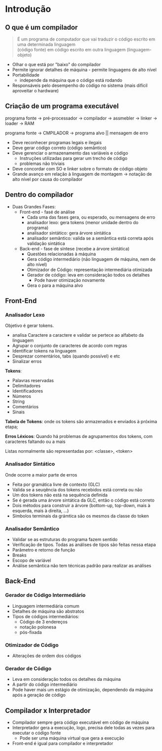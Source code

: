 # Introdução

## O que é um compilador
  > É um programa de computador que vai traduzir o código escrito em uma determinada linguagem \
  > (código fonte) em código escrito em outra linguagem (linguagem-objeto)
  
  - Olhar o que está por "baixo" do compilador
  - Permite ignorar detalhes de máquina - permite linguagens de alto nível
  - Portabilidade
    - independe da máquina que o código está rodando
  - Responsáveis pelo desempenho do código no sistema (mais difícil aproveitar o hardware)
  
## Criação de um programa executável

  programa fonte -> pré-processador -> compilador -> assmebler -> linker -> loader -> RAM

  programa fonte -> CMPILADOR -> programa alvo || mensagem de erro
  
  - Deve reconhecer programas legais e ilegais
  - Deve gerar código correto (código semântico)
  - Deve gerenciar o armazenamento das variáveis e código
    - Instruções utilizadas para gerar um trecho de código
    - problemas não triviais
  - Deve concordar com SO e linker sobre o formato de código objeto
  -  Grande avanço em relação à linguagem de montagem -> notação de alto nível por causa do compilador
  
## Dentro do compilador
    
 - Duas Grandes Fases:
   - Front-end - fasé de análise
     - Cada uma das fases gera, ou esperado, ou mensagens de erro
     - analisador lexo: gera tokens (menor unidade dentro do programa)
     - analisador sintático: gera árvore sintática
     - analisador semântico: valida se a semântica está correta após validação sintática
   - Back-end - fase de síntese (recebe a árvore sintática)
     - Questões relacionadas à máquina
     - Gera código intermediário (não linguagem de máquina, nem de alto nível)
     - Otimizador de Código: representação intermediária otimizada
     - Gerador de código: leva em consideração todos os detalhes
       - Pode haver otimização novamente
     - Gera o para a máquina alvo

## Front-End
### Analisador Lexo

  Objetivo é gerar tokens.
  - analisa Caractere a caractere e validar se pertece ao alfabeto da linguagem
  - Agrupar o conjunto de caracteres de acordo com regras
  - Identificar tokens na linguagem
  - Desprezar comentários, tabs (quando possível) e etc
  - Sinalizar erros

  **Tokens**: 
  - Palavras reservadas
  - Delimitadores
  - Identificadores
  - Números
  - String
  - Comentários
  - Sinais

  **Tabela de Tokens**: onde os tokens são armazenados e enviados à próxima etapa; 

  **Erros Léxicos**: Quando há problemas de agrupamentos dos tokens, com caracteres faltando ou a mais

  Listas normalmente são representadas por: \<classe>, \<token>

### Analisador Sintático

  Onde ocorre a maior parte de erros

  - Feita por gramática livre de contexto (GLC)
  - Valida se a seuqência dos tokens recebidos está correta ou não
  - Um dos tokens não está na sequência definida
  - Se é gerada uma árvore sintática da GLC, então o código está correto
  - Dois métodos para construir a árvore (bottom-up, top-down, mais à esquerda, mais à direita, ...)
  - Símbolos terminais da grámtica são os mesmos da classe do token

### Analisador Semântico

  - Validar se as estruturas do programa fazem sentido
  - Verificação de tipos. Todas as análises de tipos são feitas nessa etapa
  - Parâmetro e retorno de função
  - Breaks
  - Escopo de variável
  - Análise semântica não tem técnicas padrão para realizar as análises 

## Back-End
### Gerador de Código Intermediário
  - Linguagem intermediária comum
  - Detalhes de máquina são abstratos
  - Tipos de códigos intermediários:
    - Código de 3 endereços
    - notação polonesa
    - pós-fixada

### Otimizador de Código
  - Alterações de ordem dos códigos

### Gerador de Código
  - Leva em consideração todos os detalhes da máquina
  - A partir do código intermediário
  - Pode haver mais um estágio de otimização, dependendo da máquina após a geração de código

## Compilador x Interpretador

  - Compilador sempre gera código executável em código de máquina
  - Interpretador gera a execução, logo, precisa dele todas as vezes para executar o código fonte
    - Pode ser uma máquina virtual que gera a execução
  - Front-end é igual para compilador e interpretador